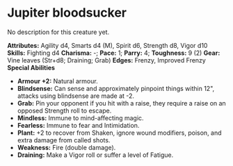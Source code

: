 # Jupiter bloodsucker

No description for this creature yet.

**Attributes:** Agility d4, Smarts d4 (M), Spirit d6, Strength d8, Vigor
d10
**Skills:** Fighting d4
**Charisma:** -; **Pace:** 1; **Parry:** 4; **Toughness:** 9 (2)
**Gear:** Vine leaves (Str+d8; Draining; Grab)
**Edges:** Frenzy, Improved Frenzy
**Special Abilities**

- **Armour +2:** Natural armour.
- **Blindsense:** Can sense and approximately pinpoint things within
12", attacks using blindsense are made at -2.
- **Grab:** Pin your opponent if you hit with a raise, they require a
raise on an opposed Strength roll to escape.
- **Mindless:** Immune to mind-affecting magic.
- **Fearless:** Immune to fear and Intimidation.
- **Plant:** +2 to recover from Shaken, ignore wound modifiers, poison,
and extra damage from called shots.
- **Weakness:** Fire (double damage).
- **Draining:** Make a Vigor roll or suffer a level of Fatigue.
